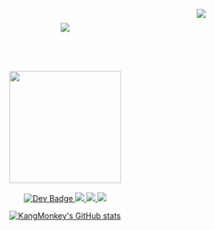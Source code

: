 [<img align="right" src="https://visitor-badge.laobi.icu/badge?page_id=KangMonkey.KangMonkey" />](https://visitor-badge.laobi.icu/badge?page_id=KangMonkey.visitor-badge)
<h1 align="center">
<img src="https://readme-typing-svg.herokuapp.com/?font=Righteous&size=35&center=true&vCenter=true&width=500&height=70&duration=4000&lines=Hi+There!+👋;+I'm+Sambit+Kumar!;" />
</h1>  
<br/><br/><br/>
</div>
<div id="header" align="center">
<img src="https://github.com/TheDudeThatCode/TheDudeThatCode/blob/master/Assets/Developer.gif" width="200"/>
</div> <br>
  

<div id="header" align="center">
  <div id="badges">
  <a href="https://dev.to/kangmonkey">
  <img src="https://img.shields.io/badge/dev.to-0A0A0A?style=for-the-badge&logo=devdotto&logoColor=white" alt="Dev Badge"/>
  <a href = "mailto:psambitk1@gmail.com">
  <img src = "https://img.shields.io/badge/Gmail-D14836?style=for-the-badge&logo=gmail&logoColor=white"></img>
  <a href = "https://discordapp.com/users/870236324463005747">
  <img src = "https://img.shields.io/badge/DISCORD-%237289DA.svg?style=for-the-badge&logo=discord&logoColor=white"></img>
  <a href = "https://telegram.me/thepsambit">
  <img src = "https://img.shields.io/badge/Telegram-2CA5E0?style=for-the-badge&logo=telegram&logoColor=white"></img>
<br>
    
![KangMonkey's GitHub stats](https://github-readme-stats.vercel.app/api?username=KangMonkey&theme=shadow_red&show_icons=true)

